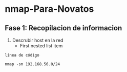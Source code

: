 ﻿# nmap-Para-Novatos
 
 
 ## Fase 1: Recopilacion de informacion
1. Descrubir host en la red
     - First nested list item
 
`línea de código`

```
nmap -sn 192.168.56.0/24
```

